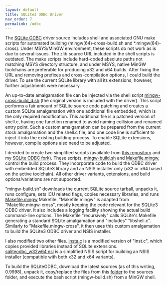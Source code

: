 ```yaml
---
layout: default
title: SQLite3 ODBC Driver
nav_order: 7
permalink: /odbc
---
```


The [SQLite ODBC] driver source includes shell and associated GNU make scripts for automated building (mingw(64)-cross-build\.sh and \*.mingw(64)-cross). Under MSYS/MinGW environment, these scripts do not work as is due to several issues. The zlib source URL included in the shell scripts is outdated. The make scripts include hard-coded absolute paths not matching MSYS directory structure, and under MSYS, native MinGW toolchains are preferable for producing x32 and x64 builds. After fixing the URL and removing prefixes and cross-compilation options, I could build the driver. To use the current SQLite library with all its extensions, however, further adjustments were necessary.

An up-to-date amalgamation file can be injected via the shell script [mingw-cross-build_d.sh][] (the original version is included with the driver). This script performs a fair amount of SQLite source code patching and creates a custom SQLite amalgamation with one additional file embedded, which is the only required modification. This additional file is a patched version of shell\.c, having one function renamed to avoid naming collision and renamed entry point. Such a custom amalgamation can be prepared from the current stock amalgamation and the shell\.c file, and one code line is sufficient to inject it into the existing building process. To enable SQLite extensions, however, compile options also need to be adjusted.

I decided to create two simplified scripts (available from [this repository][ODBC scripts] and my [SQLite ODBC fork][]). These scripts, [mingw-build.sh][] and [Makefile.mingw][], control the build process. They incorporate code to build the ODBC driver with embedded SQLite3 library and an NSIS installer only (x32 or x64 based on the active toolchain). All other driver variants, extensions, and build options/variations are not supported.

"mingw-build\.sh" downloads the current SQLite source tarball, unpacks it, runs configure, sets ICU related flags, copies necessary libraries, and runs [Makefile.mingw][] Makefile. "Makefile\.mingw" is adapted from "Makefile\.mingw-cross", mostly keeping the code relevant for the SQLite3 ODBC driver. It also includes a logging facility showing the actual build command-line options. The Makefile "recursively" calls SQLite's  Makefile generating a standard SQLite amalgamation and "includes" "libshell.c". Similarly to "Makefile.mingw-cross", it then uses this custom amalgamation to build the SQLite3 ODBC driver and NSIS installer.

I also modified two other files. [insta.c][] is a modified version of "inst.c", which copies provided libraries instead of SQLite extensions. [sqliteodbc_w32w64.nsi][] is a simplified NSIS script for building an NSIS installer (compatible with both x32 and x64 variants). 

To build the SQLiteODBC, download the latest sources (as of this writing, 0.9998), unpack it, copy/replace the files from this [folder][ODBC scripts] to the sources folder, and execute the bash script (mingw-build\.sh) from a MinGW shell.

<!-- References -->

[SQLite ODBC]: http://www.ch-werner.de/sqliteodbc/
[ODBC scripts]: https://github.com/pchemguy/SQLite-ICU-MinGW/tree/master/MinGW/SQLiteODBC/Build%20Scripts/V3
[SQLite ODBC fork]: https://github.com/pchemguy/sqliteodbc
[insta.c]: https://github.com/pchemguy/SQLite-ICU-MinGW/blob/master/MinGW/SQLiteODBC/Build%20Scripts/V3/insta.c
[sqliteodbc_w32w64.nsi]: https://github.com/pchemguy/SQLite-ICU-MinGW/blob/master/MinGW/SQLiteODBC/Build%20Scripts/V3/sqliteodbc_w32w64.nsi
[mingw-build.sh]: https://github.com/pchemguy/SQLite-ICU-MinGW/blob/master/MinGW/SQLiteODBC/Build%20Scripts/V3/mingw-build.sh
[Makefile.mingw]: https://github.com/pchemguy/SQLite-ICU-MinGW/blob/master/MinGW/SQLiteODBC/Build%20Scripts/V3/Makefile.mingw
[mingw-cross-build_d.sh]: https://github.com/pchemguy/SQLite-ICU-MinGW/blob/master/MinGW/SQLiteODBC/Debug%20Versions/mingw-cross-build_d.sh
